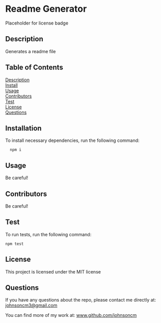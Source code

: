 # **Readme Generator**

   Placeholder for license badge
   
   
        
  ## Description  
  
  Generates a readme file
  
  ## Table of Contents
    
  [Description](#Description)<br>
  [Install](#Install)<br>
  [Usage](#Usage)<br>
  [Contributors](#Contributors)<br>
  [Test](#Test)<br>
  [License](#License)<br>
  [Questions](#Questions)<br>
 
  
    
  ## Installation
  
  To install necessary dependencies, run the following command:
    
      npm i
    
  ## Usage
      
  Be careful!

  ## Contributors
        
  Be careful!

  ## Test 
  
  To run tests, run the following command:
    
      
    npm test
  
  ## License
  
  This project is licensed under the MIT license
    

  ## Questions
  
  If you have any questions about the repo, please contact me directly at: johnsoncm3@gmail.com
  
  You can find more of my work at: www.github.com/johnsoncm
    
    
    